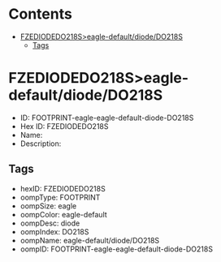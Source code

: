 



Contents
========

* [FZEDIODEDO218S>eagle-default/diode/DO218S](#fzediodedo218seagle-defaultdiodedo218s)
	* [Tags](#tags)

# FZEDIODEDO218S>eagle-default/diode/DO218S

- ID: FOOTPRINT-eagle-eagle-default-diode-DO218S
- Hex ID: FZEDIODEDO218S
- Name: 
- Description: 

## Tags

- hexID: FZEDIODEDO218S
- oompType: FOOTPRINT
- oompSize: eagle
- oompColor: eagle-default
- oompDesc: diode
- oompIndex: DO218S
- oompName: eagle-default/diode/DO218S
- oompID: FOOTPRINT-eagle-eagle-default-diode-DO218S
